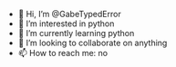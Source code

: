 - 👋 Hi, I’m @GabeTypedError
- 👀 I’m interested in python
- 🌱 I’m currently learning python
- 💞️ I’m looking to collaborate on anything
- 📫 How to reach me: no

<!---
GabeTypedError/GabeTypedError is a ✨ special ✨ repository because its `README.md` (this file) appears on your GitHub profile.
You can click the Preview link to take a look at your changes.
--->
